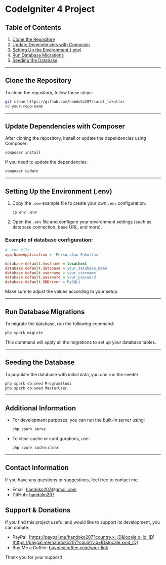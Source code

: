 # CodeIgniter 4 Project

## Table of Contents

1. [Clone the Repository](#clone-the-repository)
2. [Update Dependencies with Composer](#update-dependencies-with-composer)
3. [Setting Up the Environment (.env)](#setting-up-the-environment-env)
4. [Run Database Migrations](#run-database-migrations)
5. [Seeding the Database](#seeding-the-database)

---

## Clone the Repository

To clone the repository, follow these steps:

```bash
git clone https://github.com/handoko207/surat_fakultas
cd your-repo-name
```

---

## Update Dependencies with Composer

After cloning the repository, install or update the dependencies using Composer:

```bash
composer install
```

If you need to update the dependencies:

```bash
composer update
```

---

## Setting Up the Environment (.env)

1. Copy the `.env` example file to create your own `.env` configuration:

   ```bash
   cp env .env
   ```

2. Open the `.env` file and configure your environment settings (such as database connection, base URL, and more).

### Example of database configuration:

```ini
# .env file
app.NameApplication = 'Persuratan Fakultas'

database.default.hostname = localhost
database.default.database = your_database_name
database.default.username = your_username
database.default.password = your_password
database.default.DBDriver = MySQLi
```

Make sure to adjust the values according to your setup.

---

## Run Database Migrations

To migrate the database, run the following command:

```bash
php spark migrate
```

This command will apply all the migrations to set up your database tables.

---

## Seeding the Database

To populate the database with initial data, you can run the seeder:

```bash
php spark db:seed ProgramStudi
php spark db:seed MasterUser
```

---

## Additional Information

- For development purposes, you can run the built-in server using:

  ```bash
  php spark serve
  ```

- To clear cache or configurations, use:

  ```bash
  php spark cache:clear
  ```

---

## Contact Information

If you have any questions or suggestions, feel free to contact me:

- Email: handoko207@gmail.com
- GitHub: [handoko207](https://github.com/handoko207)

## Support & Donations

If you find this project useful and would like to support its development, you can donate:

- PayPal: [https://paypal.me/handoko207?country.x=ID&locale.x=id_ID](https://paypal.me/handoko207?country.x=ID&locale.x=id_ID)
- Buy Me a Coffee: [buymeacoffee.com/your-link](https://buymeacoffee.com/your-link)

Thank you for your support!
